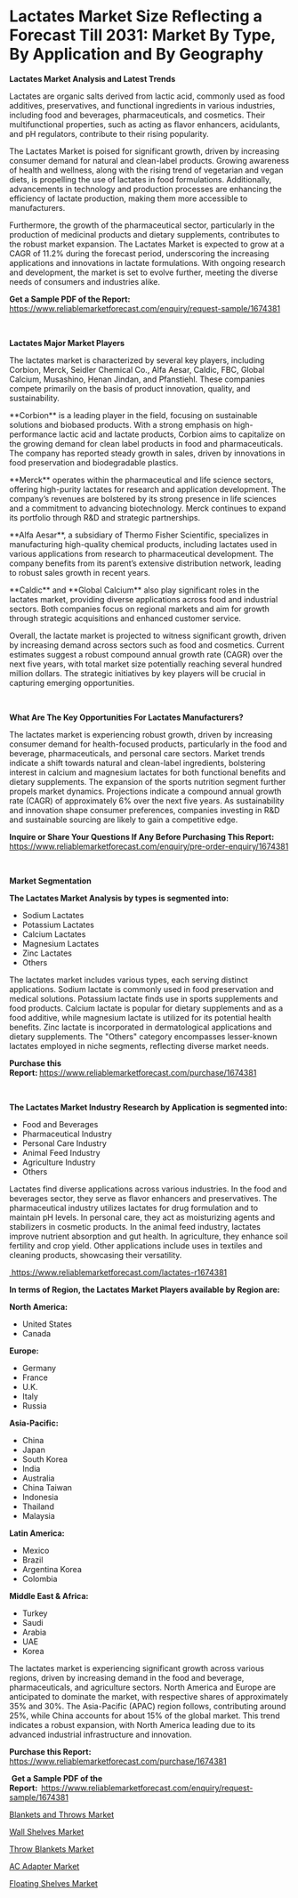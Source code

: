<p><h1>Lactates Market Size Reflecting a Forecast Till 2031: Market By Type, By Application and By Geography</h1></p><p><strong>Lactates Market Analysis and Latest Trends</strong></p>
<p><p>Lactates are organic salts derived from lactic acid, commonly used as food additives, preservatives, and functional ingredients in various industries, including food and beverages, pharmaceuticals, and cosmetics. Their multifunctional properties, such as acting as flavor enhancers, acidulants, and pH regulators, contribute to their rising popularity.</p><p>The Lactates Market is poised for significant growth, driven by increasing consumer demand for natural and clean-label products. Growing awareness of health and wellness, along with the rising trend of vegetarian and vegan diets, is propelling the use of lactates in food formulations. Additionally, advancements in technology and production processes are enhancing the efficiency of lactate production, making them more accessible to manufacturers.</p><p>Furthermore, the growth of the pharmaceutical sector, particularly in the production of medicinal products and dietary supplements, contributes to the robust market expansion. The Lactates Market is expected to grow at a CAGR of 11.2% during the forecast period, underscoring the increasing applications and innovations in lactate formulations. With ongoing research and development, the market is set to evolve further, meeting the diverse needs of consumers and industries alike.</p></p>
<p><strong>Get a Sample PDF of the Report:&nbsp;</strong> <a href="https://www.reliablemarketforecast.com/enquiry/request-sample/1674381?utm_campaign=1893&utm_medium=2&utm_source=Github&utm_content=ia&utm_term=24122024&utm_id=lactates">https://www.reliablemarketforecast.com/enquiry/request-sample/1674381</a></p>
<p>&nbsp;</p>
<p><strong>Lactates Major Market Players</strong></p>
<p><p>The lactates market is characterized by several key players, including Corbion, Merck, Seidler Chemical Co., Alfa Aesar, Caldic, FBC, Global Calcium, Musashino, Henan Jindan, and Pfanstiehl. These companies compete primarily on the basis of product innovation, quality, and sustainability.</p><p>**Corbion** is a leading player in the field, focusing on sustainable solutions and biobased products. With a strong emphasis on high-performance lactic acid and lactate products, Corbion aims to capitalize on the growing demand for clean label products in food and pharmaceuticals. The company has reported steady growth in sales, driven by innovations in food preservation and biodegradable plastics.</p><p>**Merck** operates within the pharmaceutical and life science sectors, offering high-purity lactates for research and application development. The company’s revenues are bolstered by its strong presence in life sciences and a commitment to advancing biotechnology. Merck continues to expand its portfolio through R&D and strategic partnerships.</p><p>**Alfa Aesar**, a subsidiary of Thermo Fisher Scientific, specializes in manufacturing high-quality chemical products, including lactates used in various applications from research to pharmaceutical development. The company benefits from its parent’s extensive distribution network, leading to robust sales growth in recent years.</p><p>**Caldic** and **Global Calcium** also play significant roles in the lactates market, providing diverse applications across food and industrial sectors. Both companies focus on regional markets and aim for growth through strategic acquisitions and enhanced customer service.</p><p>Overall, the lactate market is projected to witness significant growth, driven by increasing demand across sectors such as food and cosmetics. Current estimates suggest a robust compound annual growth rate (CAGR) over the next five years, with total market size potentially reaching several hundred million dollars. The strategic initiatives by key players will be crucial in capturing emerging opportunities.</p></p>
<p>&nbsp;</p>
<p><strong>What Are The Key Opportunities For Lactates Manufacturers?</strong></p>
<p><p>The lactates market is experiencing robust growth, driven by increasing consumer demand for health-focused products, particularly in the food and beverage, pharmaceuticals, and personal care sectors. Market trends indicate a shift towards natural and clean-label ingredients, bolstering interest in calcium and magnesium lactates for both functional benefits and dietary supplements. The expansion of the sports nutrition segment further propels market dynamics. Projections indicate a compound annual growth rate (CAGR) of approximately 6% over the next five years. As sustainability and innovation shape consumer preferences, companies investing in R&D and sustainable sourcing are likely to gain a competitive edge.</p></p>
<p><strong>Inquire or Share Your Questions If Any Before Purchasing This Report:</strong> <a href="https://www.reliablemarketforecast.com/enquiry/pre-order-enquiry/1674381?utm_campaign=1893&utm_medium=2&utm_source=Github&utm_content=ia&utm_term=24122024&utm_id=lactates">https://www.reliablemarketforecast.com/enquiry/pre-order-enquiry/1674381</a></p>
<p>&nbsp;</p>
<p><strong>Market Segmentation</strong></p>
<p><strong>The Lactates Market Analysis by types is segmented into:</strong></p>
<p><ul><li>Sodium Lactates</li><li>Potassium Lactates</li><li>Calcium Lactates</li><li>Magnesium Lactates</li><li>Zinc Lactates</li><li>Others</li></ul></p>
<p><p>The lactates market includes various types, each serving distinct applications. Sodium lactate is commonly used in food preservation and medical solutions. Potassium lactate finds use in sports supplements and food products. Calcium lactate is popular for dietary supplements and as a food additive, while magnesium lactate is utilized for its potential health benefits. Zinc lactate is incorporated in dermatological applications and dietary supplements. The "Others" category encompasses lesser-known lactates employed in niche segments, reflecting diverse market needs.</p></p>
<p><strong>Purchase this Report:&nbsp;</strong><a href="https://www.reliablemarketforecast.com/purchase/1674381?utm_campaign=1893&utm_medium=2&utm_source=Github&utm_content=ia&utm_term=24122024&utm_id=lactates">https://www.reliablemarketforecast.com/purchase/1674381</a></p>
<p>&nbsp;</p>
<p><strong>The Lactates Market Industry Research by Application is segmented into:</strong></p>
<p><ul><li>Food and Beverages</li><li>Pharmaceutical Industry</li><li>Personal Care Industry</li><li>Animal Feed Industry</li><li>Agriculture Industry</li><li>Others</li></ul></p>
<p><p>Lactates find diverse applications across various industries. In the food and beverages sector, they serve as flavor enhancers and preservatives. The pharmaceutical industry utilizes lactates for drug formulation and to maintain pH levels. In personal care, they act as moisturizing agents and stabilizers in cosmetic products. In the animal feed industry, lactates improve nutrient absorption and gut health. In agriculture, they enhance soil fertility and crop yield. Other applications include uses in textiles and cleaning products, showcasing their versatility.</p></p>
<p><a href="https://www.reliablemarketforecast.com/lactates-r1674381?utm_campaign=1893&utm_medium=2&utm_source=Github&utm_content=ia&utm_term=24122024&utm_id=lactates">&nbsp;https://www.reliablemarketforecast.com/lactates-r1674381</a></p>
<p><strong>In terms of Region, the Lactates Market Players available by Region are:</strong></p>
<p>
    <p> <strong> North America: </strong>
        <ul>
            <li>United States</li>
            <li>Canada</li>
        </ul>
        </p> 
    <p> <strong> Europe: </strong>
        <ul>
            <li>Germany</li>
            <li>France</li>
            <li>U.K.</li>
            <li>Italy</li>
            <li>Russia</li>
        </ul>
        </p> 
    <p> <strong> Asia-Pacific: </strong>
        <ul>
            <li>China</li>
            <li>Japan</li>
            <li>South Korea</li>
            <li>India</li>
            <li>Australia</li>
            <li>China Taiwan</li>
            <li>Indonesia</li>
            <li>Thailand</li>
            <li>Malaysia</li>
        </ul>
        </p> 
    <p> <strong> Latin America: </strong>
        <ul>
            <li>Mexico</li>
            <li>Brazil</li>
            <li>Argentina Korea</li>
            <li>Colombia</li>
        </ul>
        </p> 
    <p> <strong> Middle East & Africa: </strong>
        <ul>
            <li>Turkey</li>
            <li>Saudi</li>
            <li>Arabia</li>
            <li>UAE</li>
            <li>Korea</li>
        </ul>
    </p>
    </p>
<p><p>The lactates market is experiencing significant growth across various regions, driven by increasing demand in the food and beverage, pharmaceuticals, and agriculture sectors. North America and Europe are anticipated to dominate the market, with respective shares of approximately 35% and 30%. The Asia-Pacific (APAC) region follows, contributing around 25%, while China accounts for about 15% of the global market. This trend indicates a robust expansion, with North America leading due to its advanced industrial infrastructure and innovation.</p></p>
<p><strong>Purchase this Report: </strong><a href="https://www.reliablemarketforecast.com/purchase/1674381?utm_campaign=1893&utm_medium=2&utm_source=Github&utm_content=ia&utm_term=24122024&utm_id=lactates">https://www.reliablemarketforecast.com/purchase/1674381</a></p>
<p>&nbsp;<strong>Get a Sample PDF of the Report:&nbsp;&nbsp;</strong><a href="https://www.reliablemarketforecast.com/enquiry/request-sample/1674381?utm_campaign=1893&utm_medium=2&utm_source=Github&utm_content=ia&utm_term=24122024&utm_id=lactates">https://www.reliablemarketforecast.com/enquiry/request-sample/1674381</a></p>
<p><strong></strong></p>
<p><p><a href="https://www.linkedin.com/pulse/blankets-throws-market-surge-57-cagr-growth-2031-sales-employment-1krnc?utm_campaign=1893&utm_medium=2&utm_source=Github&utm_content=ia&utm_term=24122024&utm_id=lactates">Blankets and Throws Market</a></p><p><a href="https://www.linkedin.com/pulse/wall-shelves-market-report-marketanalysis-betterdecision-making-ydfwc?utm_campaign=1893&utm_medium=2&utm_source=Github&utm_content=ia&utm_term=24122024&utm_id=lactates">Wall Shelves Market</a></p><p><a href="https://www.linkedin.com/pulse/throw-blankets-market-report-analyzing-size-key-drivers-projected-czrzc?utm_campaign=1893&utm_medium=2&utm_source=Github&utm_content=ia&utm_term=24122024&utm_id=lactates">Throw Blankets Market</a></p><p><a href="https://www.linkedin.com/pulse/ac-adapter-market-size-forecast-2024-2031-anticipated-69-cagr-qy0jf?utm_campaign=1893&utm_medium=2&utm_source=Github&utm_content=ia&utm_term=24122024&utm_id=lactates">AC Adapter Market</a></p><p><a href="https://www.linkedin.com/pulse/f-my-mkt-intel-xkfif?utm_campaign=1893&utm_medium=2&utm_source=Github&utm_content=ia&utm_term=24122024&utm_id=lactates">Floating Shelves Market</a></p></p>